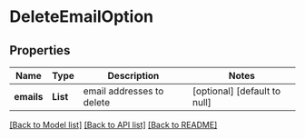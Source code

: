 # DeleteEmailOption
## Properties

| Name | Type | Description | Notes |
|------------ | ------------- | ------------- | -------------|
| **emails** | **List** | email addresses to delete | [optional] [default to null] |

[[Back to Model list]](../README.md#documentation-for-models) [[Back to API list]](../README.md#documentation-for-api-endpoints) [[Back to README]](../README.md)


